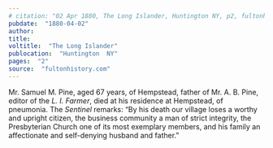 ```yaml
---
# citation: "02 Apr 1880, The Long Islander, Huntington NY, p2, fultonhistory.com."
pubdate:  "1880-04-02"
author: 
title: 
voltitle:  "The Long Islander"
publocation:  "Huntington  NY"
pages:  "2"
source:  "fultonhistory.com"
---
```

Mr. Samuel M. Pine, aged 67 years, of Hempstead, father of Mr. A. B. Pine, editor of the *L. I. Farmer*, died at his residence at Hempstead, of pneumonia. The *Sentinel* remarks: “By his death our village loses a worthy and upright citizen, the business community a man of strict integrity, the Presbyterian Church one of its most exemplary members, and his family an affectionate and self-denying husband and father.” 



